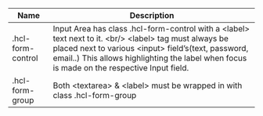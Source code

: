 | Name              | Description                                                                                                                                                                                                                                                                          |
| ----------------- | ------------------------------------------------------------------------------------------------------------------------------------------------------------------------------------------------------------------------------------------------------------------------------------ |
| .hcl-form-control | Input Area has class .hcl-form-control with a &lt;label&gt; text next to it. &lt;br/&gt; &lt;label&gt; tag must always be placed next to various &lt;input&gt; field’s(text, password, email..) This allows highlighting the label when focus is made on the respective Input field. |
| .hcl-form-group   | Both &lt;textarea&gt; & &lt;label&gt; must be wrapped in with class .hcl-form-group                                                                                                                                                                                                  |
